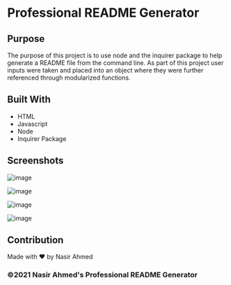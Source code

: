 # Professional README Generator

## Purpose
The purpose of this project is to use node and the inquirer package to help generate a README file from the command line. As part of this project user inputs were taken and placed into an object where they were further referenced through modularized functions.

## Built With
* HTML
* Javascript
* Node
* Inquirer Package

## Screenshots
![image](https://user-images.githubusercontent.com/65471245/141377238-06af189f-76a9-4043-aad2-83ecee8bdbce.png)

![image](https://user-images.githubusercontent.com/65471245/141377575-3dfdcc30-af0e-4d4b-a4b2-856501bd740a.png)

![image](https://user-images.githubusercontent.com/65471245/141377758-896f6daf-d452-44a6-adb5-3a49fea26f90.png)

![image](https://user-images.githubusercontent.com/65471245/141377864-7854eefe-660e-4f25-976e-4396997271b7.png)

## Contribution
Made with ❤️ by Nasir Ahmed

### ©️2021 Nasir Ahmed's Professional README Generator

